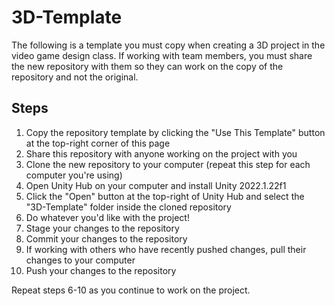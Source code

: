 # 3D-Template

The following is a template you must copy when creating a 3D project in the video game design class. If working with team members, you must share the new repository with them so they can work on the copy of the repository and not the original.

## Steps

1. Copy the repository template by clicking the "Use This Template" button at the top-right corner of this page
2. Share this repository with anyone working on the project with you
3. Clone the new repository to your computer (repeat this step for each computer you're using)
4. Open Unity Hub on your computer and install Unity 2022.1.22f1
5. Click the "Open" button at the top-right of Unity Hub and select the "3D-Template" folder inside the cloned repository
6. Do whatever you'd like with the project!
7. Stage your changes to the repository
8. Commit your changes to the repository
9. If working with others who have recently pushed changes, pull their changes to your computer
10. Push your changes to the repository

Repeat steps 6-10 as you continue to work on the project.
